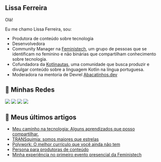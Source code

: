 ## Lissa Ferreira

Olá!

Eu me chamo Lissa Ferreira, sou:

- Produtora de conteúdo sobre tecnologia
- Desenvolvedora
- Community Manager na [Feministech](https://feministech.github.io/), um grupo de pessoas que se identificam no feminino e não binárias que compartilham conhecimento sobre tecnologia.
- Cofundadora da [Kotlinautas](https://linktr.ee/kotlinautas), uma comunidade que busca produzir e divulgar conteúdo sobre a linguagem Kotlin na língua portuguesa.
- Moderadora na mentoria de Devrel [Abacatinhos.dev](https://abacatinhos.dev/)


## 🔗 Minhas Redes

<a href="https://www.twitch.tv/lissatransborda"><img src="https://img.shields.io/badge/Twitch-9146FF?style=for-the-badge&logo=twitch&logoColor=white"></img></a>
<a href="https://twitter.com/lissatransborda"><img src="https://img.shields.io/badge/Twitter-1DA1F2?style=for-the-badge&logo=twitter&logoColor=white"></img></a>
<a href="https://dev.to/lissatransborda"><img src="https://img.shields.io/badge/dev.to-0A0A0A?style=for-the-badge&logo=dev.to&logoColor=white"></img></a>
<a href="https://www.linkedin.com/in/lissatransborda"><img src="https://img.shields.io/badge/LinkedIn-0077B5?style=for-the-badge&logo=linkedin&logoColor=white"></img></a>

## 📰 Meus últimos artigos

<!-- BLOG-POST-LIST:START -->
- [Meu caminho na tecnologia: Alguns aprendizados que posso compartilhar.](https://dev.to/feministech/meu-caminho-na-tecnologia-alguns-aprendizados-que-posso-compartilhar-4gin)
- [TRANSquimia: somos maiores que estrelas](https://dev.to/feministech/transquimia-somos-maiores-que-estrelas-1068)
- [Polywork: O melhor currículo que você ainda não tem](https://dev.to/feministech/polywork-o-melhor-curriculo-que-voce-ainda-nao-tem-293b)
- [Persona para produtoras de conteúdo](https://dev.to/feministech/persona-para-produtoras-de-conteudo-n23)
- [Minha experiência no primeiro evento presencial da Feministech](https://dev.to/feministech/minha-experiencia-no-primeiro-evento-presencial-da-feministech-22n3)
<!-- BLOG-POST-LIST:END -->

